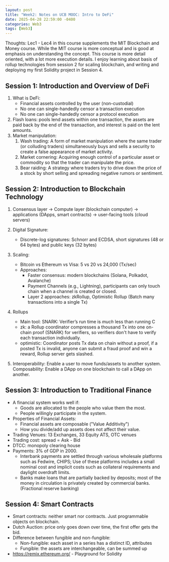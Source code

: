 ```yaml
---
layout: post
title: "Week2: Notes on UCB MOOC: Intro to DeFi"
date: 2025-04-28 22:59:00 -0400
categories: Web3
tags: [Web3]
---
```


Thoughts: Lec1 - Lec4 in this course supplements the MIT Blockchain and Money course. While the MIT course is more conceptual and is good at 
emphasis on understanding the concept. This course is more detail oriented, with a lot more execution details.
I enjoy learning about basis of rollup technologies from session 2 for scaling blockchain, and writing and deploying my first Solidity
project in Session 4.

## Session 1: Introduction and Overview of DeFi

1. What is DeFi: 
   - Financial assets controlled by the user (non-custodial)
   - No one can single-handedly censor a transaction execution
   - No one can single-handedly censor a protocol execution
2. Flash loans: pools lend assets within one transaction, the assets are paid back by the end of the transaction, and interest is paid on the lent amounts.
3. Market manipulation:
   1. Wash trading: A form of market manipulation where the same trader (or colluding traders) simultaneously buys and sells a security to create a false appearance of market activity.
   2. Market cornering: Acquiring enough control of a particular asset or commodity so that the trader can manipulate the price.
   3. Bear raiding: A strategy where traders try to drive down the price of a stock by short selling and spreading negative rumors or sentiment.


## Session 2: Introduction to Blockchain Technology

1. Consensus layer -> Compute layer (blockchain computer) -> applications (DApps, smart contracts) -> user-facing tools (cloud servers)
2. Digital Signature:
   - Discrete-log signatures: Schnorr and ECDSA, short signatures (48 or 64 bytes) and public keys (32 bytes)
3. Scaling:
   - Bitcoin vs Ethereum vs Visa: 5 vs 20 vs 24,000 (Tx/sec)
   - Approaches:
     - Faster consensus: modern blockchains (Solana, Polkadot, Avalanche)
     - Payment Channels (e.g., Lightning), participants can only touch chain when a channel is created or closed.
     - Layer 2 approaches: zkRollup, Optimistic Rollup (Batch many transactions into a single Tx)
4. Rollups
   - Main tool: SNARK: Verifier’s run time is *much* less than running C
   - zk: a Rollup coordinator compresses a thousand Tx into one on-chain proof (SNARK) for verifiers, so verifiers don't have to verify each transaction individually.
   - optimistic: Coordinator posts Tx data on chain without a proof, if a posted Tx is invalid, anyone can submit a fraud proof and win a reward, Rollup server gets slashed.

5. Interoperability: Enable a user to move funds/assets to another system.
   Composability: Enable a DApp on one blockchain to call a DApp on another.


## Session 3: Introduction to Traditional Finance

- A financial system works well if: 
  - Goods are allocated to the people who value them the most. 
  - People willingly participate in the system.
- Properties of Financial Assets: 
  - Financial assets are composable ("Value Additivity")
  - How you divide/add up assets does not affect their value.
- Trading Venues: 13 Exchanges, 33 Equity ATS, OTC venues 
- Trading cost: spread = Ask - Bid
- DTCC: monopoly clearing house
- Payments: 3% of GDP in 2000. 
  - Interbank payments are settled through various wholesale platforms such as Fedwire, CHIPS; Use of these platforms includes a small nominal cost and implicit costs such as collateral requirements and daylight overdraft limits. 
  - Banks make loans that are partially backed by deposits; most of the money in circulation is privately created by commercial banks. (Fractional reserve banking)


## Session 4: Smart Contracts

- Smart contracts: neither smart nor contracts. Just programmable objects on blockchain.
- Dutch Auction: price only goes down over time, the first offer gets the bid.
- Difference between fungible and non-fungible: 
  - Non-fungible: each asset in a series has a distinct ID, attributes 
  - Fungible: the assets are interchangeable, can be summed up
- https://remix.ethereum.org/ - Playground for Solidity